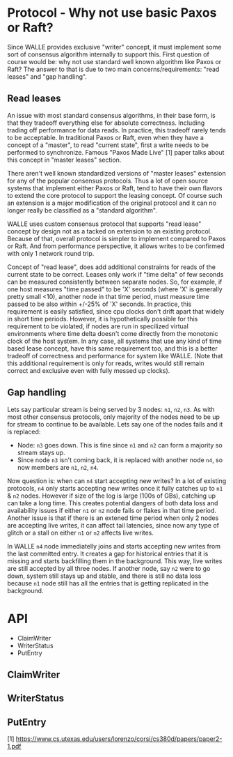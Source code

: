 # Protocol - Why not use basic Paxos or Raft?

Since WALLE provides exclusive "writer" concept, it must implement some sort of consensus algorithm internally
to support this. First question of course would be: why not use standard well known algorithm like Paxos or Raft?
The answer to that is due to two main concerns/requirements: "read leases" and "gap handling".

## Read leases

An issue with most standard consensus algorithms, in their base form, is that they tradeoff everything else
for absolute correctness. Including trading off performance for data reads. In practice, this tradeoff rarely
tends to be acceptable. In traditional Paxos or Raft, even when they have a concept of a "master", to read
"current state", first a write needs to be performed to synchronize. Famous "Paxos Made Live" [1] paper talks
about this concept in "master leases" section.

There aren't well known standardized versions of "master leases" extension for any of the popular consensus
protocols. Thus a lot of open source systems that implement either Paxos or Raft, tend to have their own flavors
to extend the core protocol to support the leasing concept. Of course such an extension is a major modification
of the original protocol and it can no longer really be classified as a "standard algorithm".

WALLE uses custom consensus protocol that supports "read lease" concept by design not as a tacked on extension to
an existing protocol. Because of that, overall protocol is simpler to implement compared to Paxos or Raft. And
from performance perspective, it allows writes to be confirmed with only 1 network round trip.

Concept of "read lease", does add additional constraints for reads of the current state to be correct. Leases only
work if "time delta" of few seconds can be measured consistently between separate nodes. So, for example, if one host
measures "time passed" to be 'X' seconds (where 'X' is generally pretty small <10), another node in that time period,
must measure time passed to be also within +/-25% of 'X' seconds. In practice, this requirement is easily satisfied, since cpu
clocks don't drift apart that widely in short time periods. However, it is hypothetically possible for this requirement to
be violated, if nodes are run in specilized virtual environments where time delta doesn't come directly from the
monotonic clock of the host system. In any case, all systems that use any kind of time based lease concept, have this
same requirement too, and this is a better tradeoff of correctness and performance for system like WALLE. (Note that
this additional requirement is only for reads, writes would still remain correct and exclusive even with fully messed up clocks).

## Gap handling

Lets say particular stream is being served by 3 nodes: `n1`, `n2`, `n3`. As with most other consensus protocols, only majority
of the nodes need to be up for stream to continue to be available. Lets say one of the nodes fails and it is replaced:
* Node: `n3` goes down. This is fine since `n1` and `n2` can form a majority so stream stays up.
* Since node `n3` isn't coming back, it is replaced with another node `n4`, so now members are `n1`, `n2`, `n4`.

Now question is: when can `n4` start accepting new writes? In a lot of existing protocols, `n4` only starts accepting
new writes once it fully catches up to `n1` & `n2` nodes. However if size of the log is large (100s of GBs), catching
up can take a long time. This creates potential dangers of both data loss and availability issues if either `n1` or
`n2` node fails or flakes in that time period. Another issue is that if there is an extened time period when only 2 nodes
are accepting live writes, it can affect tail latencies, since now any type of glitch or a stall on either `n1` or
`n2` affects live writes.

In WALLE `n4` node immediatelly joins and starts accepting new writes from the last committed entry. It creates a gap
for historical entries that it is missing and starts backfilling them in the background. This way, live writes are still
accepted by all three nodes. If another node, say `n2` were to go down, system still stays up and stable, and there is
still no data loss because `n1` node still has all the entries that is getting replicated in the background.


# API

- ClaimWriter
- WriterStatus
- PutEntry

## ClaimWriter

## WriterStatus

## PutEntry





[1] https://www.cs.utexas.edu/users/lorenzo/corsi/cs380d/papers/paper2-1.pdf